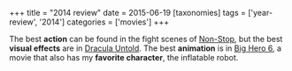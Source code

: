 +++
title = "2014 review"
date = 2015-06-19
[taxonomies]
tags = ['year-review', '2014']
categories = ['movies']
+++

The best **action** can be found in the fight scenes of [Non-Stop], but
the best **visual effects** are in [Dracula Untold]. The best
**animation** is in [Big Hero 6], a movie that also has my **favorite
character**, the inflatable robot.

  [Non-Stop]: @/non-stop.md
  [Dracula Untold]: @/dracula-untold.md
  [Big Hero 6]: @/big-hero-6.md
